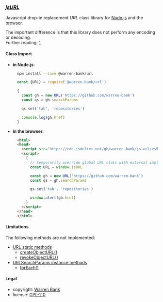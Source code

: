 ### [_jsURL_](https://github.com/warren-bank/js-url)

Javascript drop-in replacement _URL_ class library for [Node.js](https://nodejs.org/api/url.html#class-url) and the [browser](https://developer.mozilla.org/en-US/docs/Web/API/URL).

The important difference is that this library does not perform any encoding or decoding.<br />
Further reading: [1](https://stackoverflow.com/questions/45516070)

#### Class Import

* __in Node.js__:
  ```bash
    npm install --save @warren-bank/url
  ```
  ```javascript
    const {URL} = require('@warren-bank/url')

    {
      const gh = new URL('https://github.com/warren-bank')
      const qs = gh.searchParams

      qs.set('tab', 'repositories')

      console.log(gh.href)
    }
  ```

* __in the browser__:
  ```html
    <html>
    <head>
      <script src="https://cdn.jsdelivr.net/gh/warren-bank/js-url/es5-browser/jsURL.js"></script>
      <script>
        {
          // temporarily override global URL class with external implementation within scope of block
          const URL = window.jsURL

          const gh = new URL('https://github.com/warren-bank')
          const qs = gh.searchParams

          qs.set('tab', 'repositories')

          window.alert(gh.href)
        }
      </script>
    </head>
    </html>
  ```

#### Limitations

The following methods are not implemented:

* [URL static methods](https://developer.mozilla.org/en-US/docs/Web/API/URL#static_methods)
  - [createObjectURL()](https://developer.mozilla.org/en-US/docs/Web/API/URL/createObjectURL)
  - [revokeObjectURL()](https://developer.mozilla.org/en-US/docs/Web/API/URL/revokeObjectURL)
* [URLSearchParams instance methods](https://developer.mozilla.org/en-US/docs/Web/API/URLSearchParams#instance_methods)
  - [forEach()](https://developer.mozilla.org/en-US/docs/Web/API/URLSearchParams/forEach)

#### Legal

* copyright: [Warren Bank](https://github.com/warren-bank)
* license: [GPL-2.0](https://www.gnu.org/licenses/old-licenses/gpl-2.0.txt)
